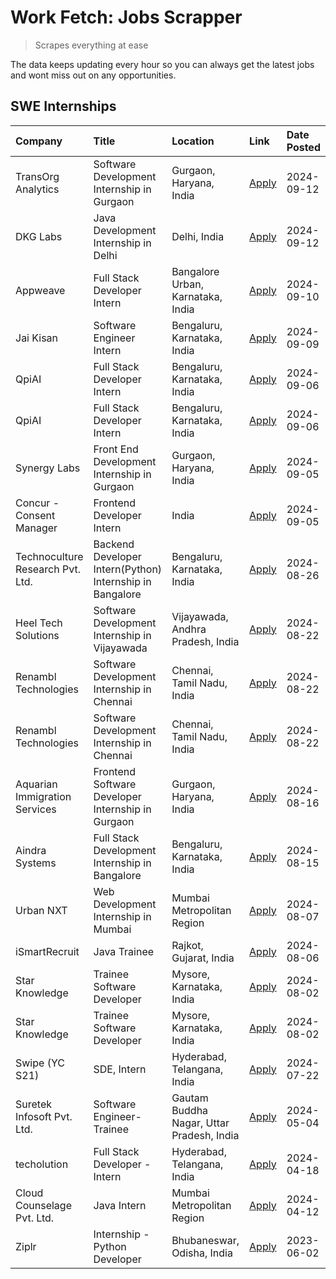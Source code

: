 # Work Fetch: Jobs Scrapper
> Scrapes everything at ease

The data keeps updating every hour so you can always get the latest jobs and wont miss out on any opportunities.

## SWE Internships
<!--START_SECTION:workfetch-->
| Company                          | Title                                                    | Location                                  | Link                                                                                                                                                                                                                                                                                      | Date Posted   |
|:---------------------------------|:---------------------------------------------------------|:------------------------------------------|:------------------------------------------------------------------------------------------------------------------------------------------------------------------------------------------------------------------------------------------------------------------------------------------|:--------------|
| TransOrg Analytics               | Software Development Internship in Gurgaon               | Gurgaon, Haryana, India                   | [Apply](https://in.linkedin.com/jobs/view/software-development-internship-in-gurgaon-at-transorg-analytics-4024791052?position=7&pageNum=0&refId=7SPZbqC5Bo%2FkR%2FafNyuc3A%3D%3D&trackingId=skS2KbtwYjrdIaVvVQqPVw%3D%3D&trk=public_jobs_jserp-result_search-card)                       | 2024-09-12    |
| DKG Labs                         | Java Development Internship in Delhi                     | Delhi, India                              | [Apply](https://in.linkedin.com/jobs/view/java-development-internship-in-delhi-at-dkg-labs-4024786535?position=9&pageNum=7&refId=oFW7jgbHyDtdEIGIgfiTsw%3D%3D&trackingId=5zKlCDf44rFcPGsFyVAW0A%3D%3D&trk=public_jobs_jserp-result_search-card)                                           | 2024-09-12    |
| Appweave                         | Full Stack Developer Intern                              | Bangalore Urban, Karnataka, India         | [Apply](https://in.linkedin.com/jobs/view/full-stack-developer-intern-at-appweave-4015398930?position=3&pageNum=5&refId=uDjKAw2dvGugyiCXkBUYhA%3D%3D&trackingId=6dIB50cIlKpwj5%2FKBtr92Q%3D%3D&trk=public_jobs_jserp-result_search-card)                                                  | 2024-09-10    |
| Jai Kisan                        | Software Engineer Intern                                 | Bengaluru, Karnataka, India               | [Apply](https://in.linkedin.com/jobs/view/software-engineer-intern-at-jai-kisan-4024075360?position=9&pageNum=2&refId=yhQXwCZa71NWXpYSqaBTyg%3D%3D&trackingId=BXNqmIpWC4oemKBs0M7rAQ%3D%3D&trk=public_jobs_jserp-result_search-card)                                                      | 2024-09-09    |
| QpiAI                            | Full Stack Developer Intern                              | Bengaluru, Karnataka, India               | [Apply](https://in.linkedin.com/jobs/view/full-stack-developer-intern-at-qpiai-4017395346?position=10&pageNum=0&refId=7SPZbqC5Bo%2FkR%2FafNyuc3A%3D%3D&trackingId=gp6f3CqyRB%2FJfshj4xsaTg%3D%3D&trk=public_jobs_jserp-result_search-card)                                                | 2024-09-06    |
| QpiAI                            | Full Stack Developer Intern                              | Bengaluru, Karnataka, India               | [Apply](https://in.linkedin.com/jobs/view/full-stack-developer-intern-at-qpiai-4017395346?position=7&pageNum=5&refId=uDjKAw2dvGugyiCXkBUYhA%3D%3D&trackingId=XPdnCUAWWqlM716WVMNYFw%3D%3D&trk=public_jobs_jserp-result_search-card)                                                       | 2024-09-06    |
| Synergy Labs                     | Front End Development Internship in Gurgaon              | Gurgaon, Haryana, India                   | [Apply](https://in.linkedin.com/jobs/view/front-end-development-internship-in-gurgaon-at-synergy-labs-4018742698?position=4&pageNum=2&refId=yhQXwCZa71NWXpYSqaBTyg%3D%3D&trackingId=L%2FboKxrqWNU8VW2CHbO6RQ%3D%3D&trk=public_jobs_jserp-result_search-card)                              | 2024-09-05    |
| Concur - Consent Manager         | Frontend Developer Intern                                | India                                     | [Apply](https://in.linkedin.com/jobs/view/frontend-developer-intern-at-concur-consent-manager-4016878382?position=1&pageNum=5&refId=uDjKAw2dvGugyiCXkBUYhA%3D%3D&trackingId=2pNMHS69fWuKYFKSs%2FyxpA%3D%3D&trk=public_jobs_jserp-result_search-card)                                      | 2024-09-05    |
| Technoculture Research Pvt. Ltd. | Backend Developer Intern(Python) Internship in Bangalore | Bengaluru, Karnataka, India               | [Apply](https://in.linkedin.com/jobs/view/backend-developer-intern-python-internship-in-bangalore-at-technoculture-research-pvt-ltd-4010744714?position=10&pageNum=2&refId=yhQXwCZa71NWXpYSqaBTyg%3D%3D&trackingId=DWTNYGm2zgzqVKmBymhq1g%3D%3D&trk=public_jobs_jserp-result_search-card) | 2024-08-26    |
| Heel Tech Solutions              | Software Development Internship in Vijayawada            | Vijayawada, Andhra Pradesh, India         | [Apply](https://in.linkedin.com/jobs/view/software-development-internship-in-vijayawada-at-heel-tech-solutions-4007906692?position=2&pageNum=0&refId=7SPZbqC5Bo%2FkR%2FafNyuc3A%3D%3D&trackingId=M4TtUv2ESptsodDVOwpZCg%3D%3D&trk=public_jobs_jserp-result_search-card)                   | 2024-08-22    |
| Renambl Technologies             | Software Development Internship in Chennai               | Chennai, Tamil Nadu, India                | [Apply](https://in.linkedin.com/jobs/view/software-development-internship-in-chennai-at-renambl-technologies-4007910299?position=4&pageNum=0&refId=7SPZbqC5Bo%2FkR%2FafNyuc3A%3D%3D&trackingId=NbctAk9lvb1Gg%2B1VBu1lfw%3D%3D&trk=public_jobs_jserp-result_search-card)                   | 2024-08-22    |
| Renambl Technologies             | Software Development Internship in Chennai               | Chennai, Tamil Nadu, India                | [Apply](https://in.linkedin.com/jobs/view/software-development-internship-in-chennai-at-renambl-technologies-4007910299?position=1&pageNum=2&refId=yhQXwCZa71NWXpYSqaBTyg%3D%3D&trackingId=kgfTthF6cShS%2Fhnuj76PaQ%3D%3D&trk=public_jobs_jserp-result_search-card)                       | 2024-08-22    |
| Aquarian Immigration Services    | Frontend Software Developer Internship in Gurgaon        | Gurgaon, Haryana, India                   | [Apply](https://in.linkedin.com/jobs/view/frontend-software-developer-internship-in-gurgaon-at-aquarian-immigration-services-4003119832?position=8&pageNum=5&refId=uDjKAw2dvGugyiCXkBUYhA%3D%3D&trackingId=RHb1z%2BNFHu8yXf459QTmsw%3D%3D&trk=public_jobs_jserp-result_search-card)       | 2024-08-16    |
| Aindra Systems                   | Full Stack Development Internship in Bangalore           | Bengaluru, Karnataka, India               | [Apply](https://in.linkedin.com/jobs/view/full-stack-development-internship-in-bangalore-at-aindra-systems-4002065939?position=1&pageNum=7&refId=oFW7jgbHyDtdEIGIgfiTsw%3D%3D&trackingId=xhEhwXedmkgOGGiXqvmkGQ%3D%3D&trk=public_jobs_jserp-result_search-card)                           | 2024-08-15    |
| Urban NXT                        | Web Development Internship in Mumbai                     | Mumbai Metropolitan Region                | [Apply](https://in.linkedin.com/jobs/view/web-development-internship-in-mumbai-at-urban-nxt-3995561641?position=10&pageNum=5&refId=uDjKAw2dvGugyiCXkBUYhA%3D%3D&trackingId=7SVxNBzqQSMNi9y8JN44uw%3D%3D&trk=public_jobs_jserp-result_search-card)                                         | 2024-08-07    |
| iSmartRecruit                    | Java Trainee                                             | Rajkot, Gujarat, India                    | [Apply](https://in.linkedin.com/jobs/view/java-trainee-at-ismartrecruit-3992301825?position=3&pageNum=0&refId=7SPZbqC5Bo%2FkR%2FafNyuc3A%3D%3D&trackingId=OofzUvIdpIo9T65Ha2wlcA%3D%3D&trk=public_jobs_jserp-result_search-card)                                                          | 2024-08-06    |
| Star Knowledge                   | Trainee Software Developer                               | Mysore, Karnataka, India                  | [Apply](https://in.linkedin.com/jobs/view/trainee-software-developer-at-star-knowledge-3991516161?position=8&pageNum=0&refId=7SPZbqC5Bo%2FkR%2FafNyuc3A%3D%3D&trackingId=t%2Fu6RlUtD%2Furb9m86JxCSA%3D%3D&trk=public_jobs_jserp-result_search-card)                                       | 2024-08-02    |
| Star Knowledge                   | Trainee Software Developer                               | Mysore, Karnataka, India                  | [Apply](https://in.linkedin.com/jobs/view/trainee-software-developer-at-star-knowledge-3991516161?position=2&pageNum=5&refId=uDjKAw2dvGugyiCXkBUYhA%3D%3D&trackingId=wYB4NfBMAgIF3uSqi5C6jQ%3D%3D&trk=public_jobs_jserp-result_search-card)                                               | 2024-08-02    |
| Swipe (YC S21)                   | SDE, Intern                                              | Hyderabad, Telangana, India               | [Apply](https://in.linkedin.com/jobs/view/sde-intern-at-swipe-yc-s21-3980368092?position=4&pageNum=5&refId=uDjKAw2dvGugyiCXkBUYhA%3D%3D&trackingId=ACcvOPJg4lb3WZtSwUizbg%3D%3D&trk=public_jobs_jserp-result_search-card)                                                                 | 2024-07-22    |
| Suretek Infosoft Pvt. Ltd.       | Software Engineer-Trainee                                | Gautam Buddha Nagar, Uttar Pradesh, India | [Apply](https://in.linkedin.com/jobs/view/software-engineer-trainee-at-suretek-infosoft-pvt-ltd-3916999948?position=5&pageNum=0&refId=7SPZbqC5Bo%2FkR%2FafNyuc3A%3D%3D&trackingId=N9uhrlPTH5h9ODuNYB2OFw%3D%3D&trk=public_jobs_jserp-result_search-card)                                  | 2024-05-04    |
| techolution                      | Full Stack Developer - Intern                            | Hyderabad, Telangana, India               | [Apply](https://in.linkedin.com/jobs/view/full-stack-developer-intern-at-techolution-3904814977?position=9&pageNum=5&refId=uDjKAw2dvGugyiCXkBUYhA%3D%3D&trackingId=PxjeXxgSfnhF2TwROpS25Q%3D%3D&trk=public_jobs_jserp-result_search-card)                                                 | 2024-04-18    |
| Cloud Counselage Pvt. Ltd.       | Java Intern                                              | Mumbai Metropolitan Region                | [Apply](https://in.linkedin.com/jobs/view/java-intern-at-cloud-counselage-pvt-ltd-3896025667?position=6&pageNum=0&refId=7SPZbqC5Bo%2FkR%2FafNyuc3A%3D%3D&trackingId=uyGdrH6xEzU9r5E4etVeaw%3D%3D&trk=public_jobs_jserp-result_search-card)                                                | 2024-04-12    |
| Ziplr                            | Internship - Python Developer                            | Bhubaneswar, Odisha, India                | [Apply](https://in.linkedin.com/jobs/view/internship-python-developer-at-ziplr-3645677592?position=8&pageNum=7&refId=oFW7jgbHyDtdEIGIgfiTsw%3D%3D&trackingId=dcxAMCFPLE%2FXUwZ7%2FXLqKw%3D%3D&trk=public_jobs_jserp-result_search-card)                                                   | 2023-06-02    |
<!--END_SECTION:workfetch-->
